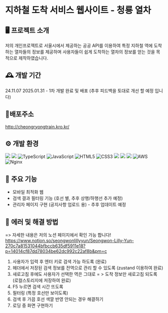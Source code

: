 # 지하철 도착 서비스 웹사이트 - 청룡 열차 

## 🖥️ 프로젝트 소개
저의 개인프로젝트로 서울시에서 제공하는 공공 API를 이용하여 특정 지하철 역에 도착하는 열차들의 정보를 제공하며
사용자들이 쉽게 도착하는 열차의 정보를 얻는 것을 목적으로 제작하였습니다.


## 🕰️ 개발 기간
24.11.07 2025.01.31 - 1차 개발 완료 및 배포 
(추후 피드백을 토대로 개선 할 예정 입니다) 

## 📍배포주소
http://cheongryongtrain.kro.kr/

## ⚙️ 개발 환경
<img src="https://img.shields.io/badge/React-61DAFB?style=for-the-badge&logo=react&logoColor=white"> <img src="https://img.shields.io/badge/TypeScript-3178C6?style=for-the-badge&logo=typescript&logoColor=white">
![TypeScript](https://img.shields.io/badge/typescript-%23007ACC.svg?style=for-the-badge&logo=typescript&logoColor=white)
![JavaScript](https://img.shields.io/badge/javascript-%23323330.svg?style=for-the-badge&logo=javascript&logoColor=%23F7DF1E)
![HTML5](https://img.shields.io/badge/html5-%23E34F26.svg?style=for-the-badge&logo=html5&logoColor=white)
![CSS3](https://img.shields.io/badge/css3-%231572B6.svg?style=for-the-badge&logo=css3&logoColor=white)
<img src="https://img.shields.io/badge/GIT-05032?style=for-the-badge&logo=git&logoColor=white">
<img src="https://img.shields.io/badge/Github-181717?style=for-the-badge&logo=github&logoColor=white">
<img src="https://img.shields.io/badge/Node.js-339933?style=for-the-badge&logo=Node.js&logoColor=white">
![AWS](https://img.shields.io/badge/AWS-%23FF9900.svg?style=for-the-badge&logo=amazon-aws&logoColor=white)
![Nginx](https://img.shields.io/badge/nginx-%23009639.svg?style=for-the-badge&logo=nginx&logoColor=white)

   
## 📌 주요 기능
- 모바일 최적화 웹
- 검색 결과 필터링 기능 (호선 별, 추후 상행/하행선 추가 예정) 
- 관리자 페이지 구현 (공지사항 업로드 용) - 추후 업데이트 예정 

## 🚨 에러 및 해결 방법
=> 자세한 내용은 저의 노션 페이지에서 확인 가능 합니다! 
https://www.notion.so/seongwonlillyyun/Seongwon-Lilly-Yun-270c7a81531044bfbccb635df5911e18?p=14014cf87dd78034be62dc992c22af8b&pm=c
1. 사용자가 입력 후 엔터 키로 검색 가능 하도록 (완료) 
2. 헤더에서 저장된 검색 정보를 전역으로 관리 할 수 있도록 (zustand 이용하여 완료) 
3. 새로고침 후에도 사용자가 선택한 역은 그대로 = > 도착 정보만 새로고침 되도록 (로컬스토리지에 저장하여 완료) 
4. F5 누르면 검색 시간 뜨도록
5. 필터링 (특정 호선만 보이도록)
6. 검색 후 가끔 호선 색깔 반영 안되는 경우 해결하기
7. 로딩 중 화면 구현하기
 
